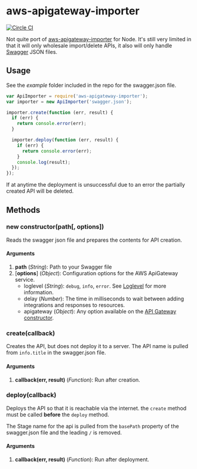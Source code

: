 # aws-apigateway-importer

[![Circle CI](https://circleci.com/gh/jaymorrow/node-aws-apigateway-importer.svg?style=shield)](https://circleci.com/gh/jaymorrow/node-aws-apigateway-importer)

Not quite port of [aws-apigateway-importer](https://github.com/awslabs/aws-apigateway-importer) for Node. It's still very limited in that it will only wholesale import/delete APIs, it also will only handle [Swagger](http://swagger.io/) JSON files.

## Usage

See the _example_ folder included in the repo for the swagger.json file.

```js
var ApiImporter = require('aws-apigateway-importer');
var importer = new ApiImporter('swagger.json');

importer.create(function (err, result) {
  if (err) {
    return console.error(err);
  }

  importer.deploy(function (err, result) {
    if (err) {
      return console.error(err);
    }
    console.log(result);
  });
});
```

If at anytime the deployment is unsuccessful due to an error the partially created API will be deleted.

## Methods

### new constructor(path[, options])

Reads the swagger json file and prepares the contents for API creation.

#### Arguments
1. __path__ (_String_): Path to your Swagger file
2. [__options__] \(_Object_): Configuration options for the AWS ApiGateway service.
    * loglevel (_String_): `debug`, `info`, `error`. See [Loglevel](http://pimterry.github.io/loglevel/) for more information.
    * delay (_Number_): The time in milliseconds to wait between adding integrations and responses to resources.
    * apigateway (_Object_): Any option available on the [API Gateway constructor](http://docs.aws.amazon.com/AWSJavaScriptSDK/latest/AWS/APIGateway.html#constructor-property).

### create(callback)

Creates the API, but does not deploy it to a server. The API name is pulled from `info.title` in the swagger.json file.

#### Arguments
1. __callback(err, result)__ (_Function_): Run after creation. 

### deploy(callback)

Deploys the API so that it is reachable via the internet. the `create` method must be called __before__ the `deploy` method.

The Stage name for the api is pulled from the `basePath` property of the swagger.json file and the leading `/` is removed.

#### Arguments
1. __callback(err, result)__ (_Function_): Run after deployment.


